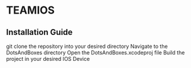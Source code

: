 # TEAMIOS
## Installation Guide
git clone the repository into your desired directory
Navigate to the DotsAndBoxes directory
Open the DotsAndBoxes.xcodeproj file
Build the project in your desired IOS Device
